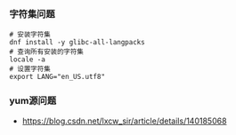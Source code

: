 ### 字符集问题

```shell
# 安装字符集
dnf install -y glibc-all-langpacks
# 查询所有安装的字符集
locale -a
# 设置字符集
export LANG="en_US.utf8"
```

### yum源问题

- https://blog.csdn.net/lxcw_sir/article/details/140185068